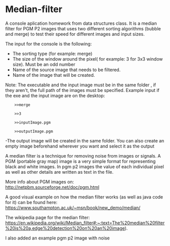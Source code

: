 # Median-filter

A console aplication homework from data structures class. It is a median filter for PGM P2 images that uses two different sorting algorithms (bubble and merge) to test their speed for different images and input sizes. 

The input for the console is the following:
- The sorting type (for example: merge)
- The size of the window around the pixel( for example: 3 for 3x3 window size). Must be an odd number
- Name of the source image that needs to be filtered. 
- Name of the image that will be created.

Note: The executable and the input image must be in the same folder , if they aren't, the full path of the images must be specified.
        Example input if the exe and the input image are on the desktop:
        
        >>merge
        
        >>3
        
        >>inputImage.pgm
        
        >>outputImage.pgm
        
-The output image will be created in the same folder. You can also create an empty image beforehand wherever you want and select it as the output        
        

A median filter is a technique for removing noise from images or signals.
A PGM (portable gray map) image is a very simple format for representing black and white images. In pgm p2 images the value of each individual pixel as well as other details are written as text in the file.


More info about PGM images on: http://netpbm.sourceforge.net/doc/pgm.html

A good visual example on how the median filter works (as well as java code for it) can be found here:
https://www.southampton.ac.uk/~msn/book/new_demo/median/

The wikipedia page for the median filter:
https://en.wikipedia.org/wiki/Median_filter#:~:text=The%20median%20filter%20is%20a,edge%20detection%20on%20an%20image).

I also added an example pgm p2 image with noise
